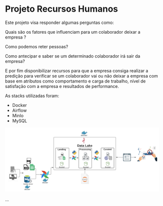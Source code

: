 # Projeto Recursos Humanos

Este projeto visa responder algumas perguntas como:

Quais são os fatores que influenciam para um colaborador deixar a empresa ?

Como podemos reter pessoas?

Como antecipar e saber se um determinado colaborador irá sair da empresa?

E por fim disponibilizar recursos para que a empresa consiga realizar a
predição para verificar se um colaborador vai ou não deixar a empresa
com base em atributos como comportamento e carga de trabalho, nível
de satisfação com a empresa e resultados de performance.

As stacks utilizadas foram:

- Docker
- Airflow
- MinIo
- MySQL

![overview-solucao.png](https://github.com/PauloHenrique1993/project_human_resources/blob/main/images/overview-solucao.png)

…
